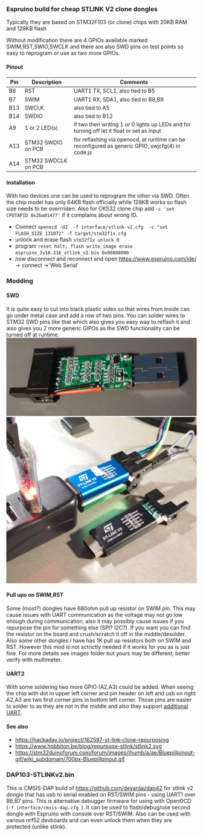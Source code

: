 ### Espruino build for cheap STLINK V2 clone dongles

Typically they are based on STM32F103 (or clone) chips with 20KB RAM and 128KB flash

Without modification there are 4 GPIOs available marked SWIM,RST,SWIO,SWCLK and there are also SWD pins on test points so easy to reprogram or use as two more GPIOs.

#### Pinout
| Pin   | Description | Comments|
| ------------- | ------------- |----|
| B6 | RST  | UART1 TX, SCL1, also tied to B5 |
| B7 | SWIM | UART1 RX, SDA1, also  tied to B8,B9|
| B13 |SWCLK| also tied to A5|
| B14 |SWDIO| also tied to B12|
| A9 | 1 or 2 LED(s) | if two then writing 1 or 0 lights up LEDs and for turning off let it float or set as input |
| A13 |STM32 SWDIO on PCB| for reflashing via openocd, at runtime can be reconfigured as generic GPIO, swjcfg(4) in code.js|
| A14 |STM32 SWDCLK on PCB| |

#### Installation

With two devices one can be used to reprogram the other via SWD. Often the chip model has only 64KB flash officially while 128KB works so flash size needs to be overrriden.
Also for CKS32 clone chip add `-c 'set CPUTAPID 0x2ba01477'` if it complains about wrong ID.

- Connect `openocd -d2  -f interface/stlink-v2.cfg  -c "set FLASH_SIZE 131072" -f target/stm32f1x.cfg`
- unlock and erase flash `stm32f1x unlock 0`
- program `reset halt; flash write_image erase espruino_2v10.216_stlink_v2.bin 0x08000000`
- now disconnect and reconnect and  open https://www.espruino.com/ide/ -> connect ->'Web Serial'

### Modding

#### SWD
It is quite easy to cut into black plastic sides so that wires from inside can go under metal case and add a row of two pins. You can solder wires to STM32 SWD pins like that which also gives you easy way to reflash it and also gives you 2 more generic GIPOs as the SWD functionality can be turned off at runtime.  ![SWD breakout](images/stlinkv2-swd-wires.jpg) ![SWD pins mod](stlinkv2-1.jpg) 

#### Pull ups on SWIM,RST
Some (most?) dongles have 680ohm pull up resistor on SWIM pin. This may cause issues with UART communication as the voltage may not go low enough during communication, also it may possibly cause issues if you repurpose the pin for something else (SPI? I2C?). If you want you can find the resistor on the board and crush/scratch it off in the middle/desolder. Also some other dongles I have has 1K pull up resistors both on SWIM and RST. However this mod is not sctrictly needed if it works for you as is just fine. For more details see images folder but yours may be different, better verify with multimeter.

#### UART2
With some soldering two more GPIO (A2,A3) could be added. When seeing the chip with dot in upper left corner and pin header on left and usb on right A2,A3 are two first corner pins in bottom left corner. Those pins are easier to solder to as they are not in the middle and also they support [additional UART](https://github.com/RadioOperator/STM32F103C8T6_CMSIS-DAP_SWO/blob/master/Doc/STLINK_V2A_V2B/Schematic(part)%20STLINK_V2A_V2B.jpg).

#### See also
- https://hackaday.io/project/162597-st-link-clone-repurposing
- https://www.hobbiton.be/blog/repurpose-stlink/stlink2.svg
- https://stm32duinoforum.com/forum/images/thumb/a/ae/Bluepillpinout-gif/wiki_subdomain/700px-Bluepillpinout.gif

### DAP103-STLINKv2.bin

This is CMSIS-DAP build of https://github.com/devanlai/dap42 for stlink v2 dongle that has usb to serial enabled on RST/SWIM pins - using UART1 over B6,B7 pins. This is alternative debugger firmware for using with OpenOCD (`-f interface/cmsis-dap.cfg `). It can be used to flash/debug/use second dongle with Espruino with console over RST/SWIM. Also can be used with various nrf52 devboards and can even unlock them when they are protected (unlike stlink).
